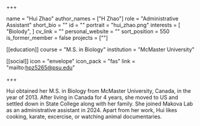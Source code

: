 +++

name = "Hui Zhao"
author_names = ["H Zhao"]
role = "Administrative Assistant"
short_bio = ""
id = ""
portrait = "hui_zhao.png"
interests = [
  "Biolody",
]
cv_link = ""
personal_website = ""
sort_position = 550
is_former_member = false
projects = [""]

[[education]]
  course = "M.S. in Biology"
  institution = "McMaster University"
  
[[social]]
    icon = "envelope"
    icon_pack = "fas"
    link = "mailto:hpz5265@psu.edu"

+++

Hui obtained her M.S. in Biology from McMaster University, Canada, in the year of 2013. After living in Canada for 4 years, she moved to US and settled down in State College along with her family. She joined Makova Lab as an administrative assistant in 2024. Apart from her work, Hui likes cooking, karate, excercise, or watching animal documentaries.
